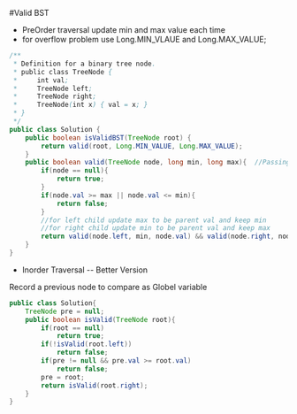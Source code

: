#Valid BST

* PreOrder traversal update min and max value each time
* for overflow problem use Long.MIN_VLAUE and Long.MAX_VALUE;

```java
/**
 * Definition for a binary tree node.
 * public class TreeNode {
 *     int val;
 *     TreeNode left;
 *     TreeNode right;
 *     TreeNode(int x) { val = x; }
 * }
 */
public class Solution {
    public boolean isValidBST(TreeNode root) {
        return valid(root, Long.MIN_VALUE, Long.MAX_VALUE);
    }
    public boolean valid(TreeNode node, long min, long max){  //Passing min and max constraint for node.val
        if(node == null){
            return true;
        }
        if(node.val >= max || node.val <= min){
            return false;
        }
        //for left child update max to be parent val and keep min
        //for right child update min to be parent val and keep max
        return valid(node.left, min, node.val) && valid(node.right, node.val, max);
    }
}
```
* Inorder Traversal -- Better Version

Record a previous node to compare as Globel variable

```java
public class Solution{
    TreeNode pre = null;
    public boolean isValid(TreeNode root){
        if(root == null) 
            return true;
        if(!isValid(root.left))
            return false;
        if(pre != null && pre.val >= root.val)
            return false;
        pre = root;
        return isValid(root.right);
    }
}
```
